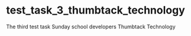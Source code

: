 # test_task_3_thumbtack_technology
The third test task Sunday school developers Thumbtack Technology
